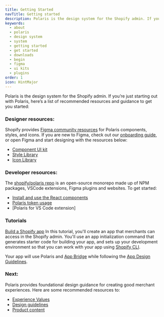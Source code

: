 ```yaml
---
title: Getting Started
navTitle: Getting started
description: Polaris is the design system for the Shopify admin. If you’re just starting out with Polaris, here’s a list of recommended resources and guidance to get you started:
keywords:
  - about
  - polaris
  - design system
  - system
  - getting started
  - get started
  - downloads
  - begin
  - figma
  - ui kits
  - plugins
order: 1
icon: HintMajor
---
```

Polaris is the design system for the Shopify admin. If you’re just starting out with Polaris, here’s a list of recommended resources and guidance to get you started:

### Designer resources:
Shopify provides [Figma community resources](https://www.figma.com/@Shopify) for Polaris components, styles, and icons. If you are new to Figma, check out our [onboarding guide](https://www.figma.com/community/file/994263185745279952), or open Figma and start designing with the resources below:
- [Component UI kit](https://www.figma.com/community/file/1111360433678236702)
- [Style Library](https://www.figma.com/community/file/1111359207966840858)
- [Icon Library](https://www.figma.com/file/mMHFt3kEDNjLMZWowi6gnt/Polaris-Icons?node-id=753%3A2)


### Developer resources:
The [shopify/polaris repo](https://github.com/Shopify/polaris) is an open-source monorepo made up of NPM packages, VSCode extensions, Figma plugins and websites. To get started:
- [Install and use the React components](https://github.com/Shopify/polaris/tree/main/polaris-react#using-the-react-components)
- [Polaris token usage](https://github.com/Shopify/polaris/tree/main/polaris-tokens#installation)
- [Polaris for VS Code extension]

### Tutorials
[Build a Shopify app](https://shopify.dev/apps/getting-started/create)
In this tutorial, you'll create an app that merchants can access in the Shopify admin. You'll use an app initialization command that generates starter code for building your app, and sets up your development environment so that you can work with your app using [Shopify CLI](https://shopify.dev/apps/tools/cli). 

Your app will use Polaris and [App Bridge](https://shopify.dev/apps/tools/app-bridge) while following the [App Design Guidelines](https://shopify.dev/apps/design-guidelines).

### Next:
Polaris provides foundational design guidance for creating good merchant experiences. Here are some recommended resources to:
- [Experience Values](/foundations/experience-values)
- [Design guidelines](/design)
- [Product content](/content/product-content)
